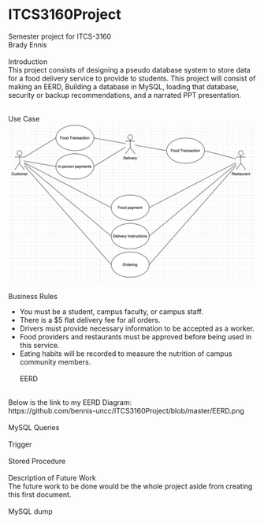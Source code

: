 # ITCS3160Project
Semester project for ITCS-3160
<br>
Brady Ennis
<br><br>
Introduction
<br>
  This project consists of designing a pseudo database system to store data for a food delivery service to provide to students. This project will consist of making an EERD, Building a database in MySQL, loading that database, security or backup recommendations, and a narrated PPT presentation.
<br><br>
  
Use Case
<br>
![Use Case](https://github.com/bennis-uncc/ITCS3160Project/blob/master/UseCase.png)
<br><br>
Business Rules
<br>
- You must be a student, campus faculty, or campus staff.
- There is a $5 flat delivery fee for all orders.
- Drivers must provide necessary information to be accepted as a worker.
- Food providers and restaurants must be approved before being used in this service.
- Eating habits will be recorded to measure the nutrition of campus community members.
<br><br>
EERD
<br>
Below is the link to my EERD Diagram:
<br>
https://github.com/bennis-uncc/ITCS3160Project/blob/master/EERD.png
<br><br>
MySQL Queries
<br><br>
Trigger
<br><br>
Stored Procedure
<br><br>
Description of Future Work
<br>
  The future work to be done would be the whole project aside from creating this first document.
<br><br>
MySQL dump
